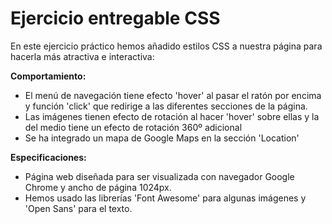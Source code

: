 # Ejercicio entregable CSS

En este ejercicio práctico hemos añadido estilos CSS a nuestra página para hacerla más atractiva e interactiva:

**Comportamiento:**
* El menú de navegación tiene efecto 'hover' al pasar el ratón por encima y función 'click' que redirige a las diferentes secciones de la página.
* Las imágenes tienen efecto de rotación al hacer 'hover' sobre ellas y la del medio tiene un efecto de rotación 360º adicional
* Se ha integrado un mapa de Google Maps en la sección 'Location'

**Especificaciones:**
* Página web diseñada para ser visualizada con navegador Google Chrome y ancho de página 1024px.
* Hemos usado las librerías 'Font Awesome' para algunas imágenes y 'Open Sans' para el texto.
